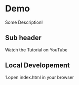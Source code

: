 # Demo

Some Description!


## Sub header

Watch the Tutorial on YouTube



## Local Developement


1.open index.html in your browser